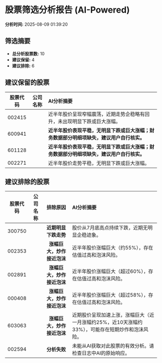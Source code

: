 # 股票筛选分析报告 (AI-Powered)

**分析时间:** 2025-08-09 01:39:20

## 筛选摘要

- **总分析股票数:** 10
- **建议保留:** 4
- **建议排除:** 6

## 建议保留的股票

| 股票代码 | 公司名称 | AI分析摘要 |
|:---:|:---:|:---|
| 002415 |  | 近半年股价呈现窄幅震荡，近期走势企稳略有回升，未出现明显下跌或巨大涨幅。 |
| 600941 |  | **近半年股价表现平稳，无明显下跌或巨大涨幅；财务数据部分明细项缺失，建议用户自行核实。** |
| 601128 |  | **近半年股价表现平稳，无明显下跌或巨大涨幅；财务数据部分明细项缺失，建议用户自行核实。** |
| 002271 |  | 近半年股价走势平稳，无明显下跌或巨大涨幅。 |

## 建议排除的股票

| 股票代码 | 公司名称 | 排除原因 | AI分析摘要 |
|:---:|:---:|:---:|:---|
| 300750 |  | **近期明显下跌走势** | 股价从7月底高点持续下跌，近期无明显企稳迹象。 |
| 002353 |  | **涨幅巨大，炒作接近泡沫** | 近半年股价涨幅巨大（约55%），存在估值过高和泡沫风险。 |
| 002891 |  | **涨幅巨大，炒作接近泡沫** | 近半年股价涨幅巨大（超过60%），存在估值过高和泡沫风险。 |
| 000408 |  | **涨幅巨大，炒作接近泡沫** | 近半年股价涨幅巨大（超过58%），存在估值过高和泡沫风险。 |
| 603063 |  | **涨幅巨大，炒作接近泡沫** | 近期股价呈现加速上涨，涨幅巨大（近一月涨幅约25%，近10天涨幅约33%），可能存在短期炒作和泡沫风险。 |
| 002594 |  | **分析失败** | 未能从AI获取对此股票的有效分析。请检查日志中AI的原始响应。 |
